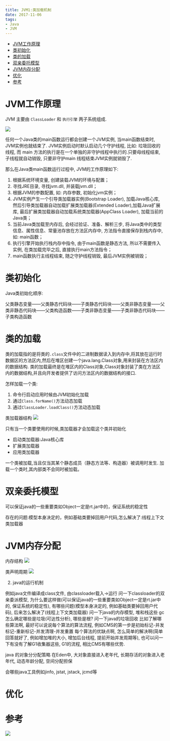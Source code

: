 ```yaml
---
title: JVM1:类加载机制
date: 2017-11-06
tags:
- Java
- JVM
---
```

<!-- TOC -->

- [JVM工作原理](#jvm工作原理)
- [类初始化](#类初始化)
- [类的加载](#类的加载)
- [双亲委托模型](#双亲委托模型)
- [JVM内存分配](#jvm内存分配)
- [优化](#优化)
- [参考](#参考)

<!-- /TOC -->
# JVM工作原理

JVM 主要由 `ClassLoader` 和 `执行引擎` 两子系统组成.

![](https://raw.githubusercontent.com/LuVx21/hexo/master/source/_posts/99.img/jvmme.png)

任何一个Java类的main函数运行都会创建一个JVM实例, 当main函数结束时, JVM实例也就结束了.
JVM实例启动时默认启动几个守护线程, 比如: 垃圾回收的线程, 而 main 方法的执行是在一个单独的非守护线程中执行的.只要母线程结束, 子线程就自动销毁, 只要非守护main 线程结束JVM实例就销毁了.

那么在Java类main函数运行过程中, JVM的工作原理如下:

1. 根据系统环境变量, 创建装载JVM的环境与配置；
2. 寻找JRE目录, 寻找jvm.dll, 并装载jvm.dll；
3. 根据JVM的参数配置, 如: 内存参数, 初始化jvm实例；
4. JVM实例产生一个引导类加载器实例(Bootstrap Loader), 加载Java核心库, 然后引导类加载器自动加载扩展类加载器(Extended Loader),加载Java扩展库, 最后扩展类加载器自动加载系统类加载器(AppClass Loader), 加载当前的Java类；
5. 当前Java类加载至内存后, 会经过验证、准备、解析三步, 将Java类中的类型信息、属性信息、常量池存放在方法区内存中, 方法指令直接保存到栈内存中, 如: main函数；
6. 执行引擎开始执行栈内存中指令, 由于main函数是静态方法, 所以不需要传入实例, 在类加载完毕之后, 直接执行main方法指令；
7. main函数执行主线程结束, 随之守护线程销毁, 最后JVM实例被销毁；

# 类初始化

Java类初始化顺序:

父类静态变量——父类静态代码块——子类静态代码块——父类非静态变量——父类非静态代码块——父类构造函数——子类非静态变量——子类非静态代码块——子类构造函数

# 类的加载

类的加载指的是将类的`.class`文件中的二进制数据读入到内存中,将其放在运行时数据区的方法区内,然后在堆区创建一个java.lang.Class对象,用来封装在方法区内的数据结构.
类的加载最终是在堆区内的Class对象,Class对象封装了类在方法区内的数据结构,并且向开发者提供了访问方法区内的数据结构的接口.

怎样加载一个类:

1. 命令行启动应用时候由JVM初始化加载
2. 通过`Class.forName()`方法动态加载
3. 通过`ClassLoader.loadClass()`方法动态加载

类加载器结构
![](https://raw.githubusercontent.com/LuVx21/hexo/master/source/_posts/99.img/classloader.png)

只有当一个类要使用的时候,类加载器才会加载这个类并初始化

* 启动类加载器:Java核心库
* 扩展类加载器
* 应用类加载器

一个类被加载,当且仅当其某个静态成员（静态方法等、构造器）被调用时发生.
加载一个类时,其内部类不会同时被加载。

# 双亲委托模型

可以保证java的一些重要类如Object一定是rt.jar中的，保证系统的稳定性

存在的问题:模型本身决定的，例如基础类要掉回用户代码,怎么解决了:线程上下文类加载器




# JVM内存分配

内存结构
![](https://raw.githubusercontent.com/LuVx21/hexo/master/source/_posts/99.img/classloader0.png)

类声明周期
![](https://raw.githubusercontent.com/LuVx21/hexo/master/source/_posts/99.img/classload.png)


2. java的运行机制

例如java文件编译成class文件, 由classloader载入->运行
问一下classloader的双亲委派模型, 为什么要这样做(可以保证java的一些重要类如Object一定是rt.jar中的, 保证系统的稳定性), 有哪些问题(模型本身决定的, 例如基础类要掉回用户代码), 后来怎么解决了(线程上下文类加载器)
问一下java的内存模型, 堆和栈这些
gc怎么确定哪些是垃圾(可达性分析), 哪些是根?
问一下java的垃圾回收
比如了解哪些算法啊, 最好可以说说每个算法的算法流程, 例如CMS的第一步是初始标记-并发标记-重新标记-并发清理-并发重置 每个算法的优缺点啊, 怎么简单的解决啊(简单回答就好了, 例如增加堆的大小, 增加后台线程, 提前开始并发周期等), 也可以问一下有没有了解G1收集器这些, G1的流程, 相比CMS有哪些优势.

java 的对象分分配策略
在Eden中, 大对象直接进入老年代, 长期存活的对象进入老年代, 动态年龄分配, 空间分配担保

会哪些java工具例如jinfo, jstat, jstack, jcmd等



# 优化







# 参考



[![](https://static.segmentfault.com/v-5b1df2a7/global/img/creativecommons-cc.svg)](https://creativecommons.org/licenses/by-nc-nd/4.0/)